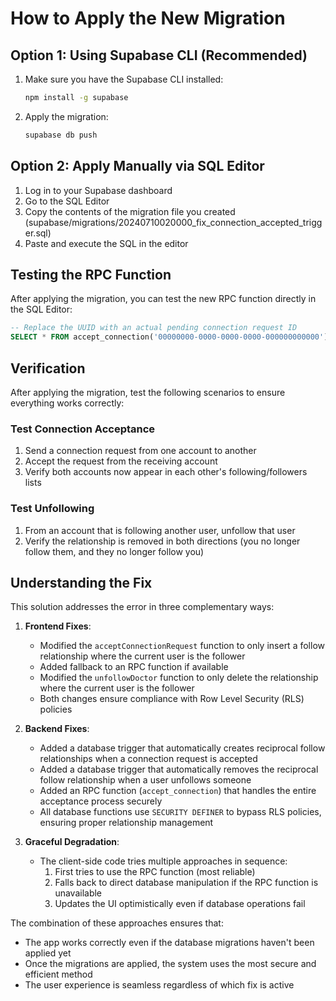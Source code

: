 # How to Apply the New Migration

## Option 1: Using Supabase CLI (Recommended)

1. Make sure you have the Supabase CLI installed:
   ```bash
   npm install -g supabase
   ```

2. Apply the migration:
   ```bash
   supabase db push
   ```

## Option 2: Apply Manually via SQL Editor

1. Log in to your Supabase dashboard
2. Go to the SQL Editor 
3. Copy the contents of the migration file you created (supabase/migrations/20240710020000_fix_connection_accepted_trigger.sql)
4. Paste and execute the SQL in the editor

## Testing the RPC Function

After applying the migration, you can test the new RPC function directly in the SQL Editor:

```sql
-- Replace the UUID with an actual pending connection request ID
SELECT * FROM accept_connection('00000000-0000-0000-0000-000000000000');
```

## Verification

After applying the migration, test the following scenarios to ensure everything works correctly:

### Test Connection Acceptance
1. Send a connection request from one account to another
2. Accept the request from the receiving account
3. Verify both accounts now appear in each other's following/followers lists

### Test Unfollowing
1. From an account that is following another user, unfollow that user
2. Verify the relationship is removed in both directions (you no longer follow them, and they no longer follow you)

## Understanding the Fix

This solution addresses the error in three complementary ways:

1. **Frontend Fixes**: 
   - Modified the `acceptConnectionRequest` function to only insert a follow relationship where the current user is the follower
   - Added fallback to an RPC function if available
   - Modified the `unfollowDoctor` function to only delete the relationship where the current user is the follower
   - Both changes ensure compliance with Row Level Security (RLS) policies

2. **Backend Fixes**:
   - Added a database trigger that automatically creates reciprocal follow relationships when a connection request is accepted
   - Added a database trigger that automatically removes the reciprocal follow relationship when a user unfollows someone
   - Added an RPC function (`accept_connection`) that handles the entire acceptance process securely
   - All database functions use `SECURITY DEFINER` to bypass RLS policies, ensuring proper relationship management

3. **Graceful Degradation**:
   - The client-side code tries multiple approaches in sequence:
     1. First tries to use the RPC function (most reliable)
     2. Falls back to direct database manipulation if the RPC function is unavailable
     3. Updates the UI optimistically even if database operations fail

The combination of these approaches ensures that:
- The app works correctly even if the database migrations haven't been applied yet
- Once the migrations are applied, the system uses the most secure and efficient method
- The user experience is seamless regardless of which fix is active 